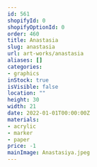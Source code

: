 ```yaml
---
id: 561
shopifyId: 0
shopifyOptionId: 0
order: 460
title: Anastasia
slug: anastasia
url: art-works/anastasia
aliases: []
categories:
- graphics
inStock: true
isVisible: false
location: ""
height: 30
width: 21
date: 2022-01-01T00:00:00Z
materials:
- acrylic
- marker
- paper
price: -1
mainImage: Anastasiya.jpeg
---
```

